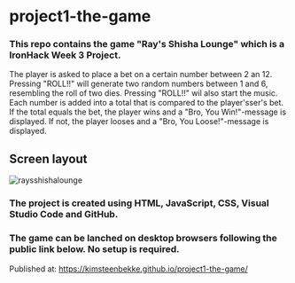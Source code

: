 # project1-the-game

### This repo contains the game "Ray's Shisha Lounge" which is a IronHack Week 3 Project.
The player is asked to place a bet on a certain number between 2 an 12. Pressing "ROLL!!" will generate two random numbers between 1 and 6, resembling the roll of two dies. Pressing "ROLL!!" wil also start the music. Each number is added into a total that is compared to the player'sser's bet. If the total equals the bet, the player wins and a "Bro, You Win!"-message is displayed. If not, the player looses and a "Bro, You Loose!"-message is displayed.  

## Screen layout
![raysshishalounge](https://user-images.githubusercontent.com/65952389/150403511-71e180d0-2606-4f8e-94f5-44ed0e83c683.PNG)

### The project is created using HTML, JavaScript, CSS, Visual Studio Code and GitHub.

### The game can be lanched on desktop browsers following the public link below. No setup is required.

Published at: https://kimsteenbekke.github.io/project1-the-game/
